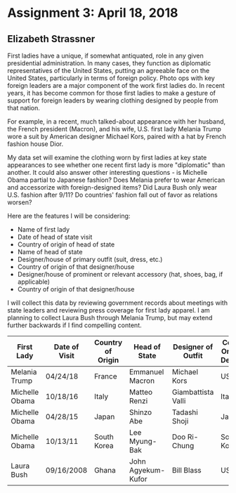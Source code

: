 # Assignment 3: April 18, 2018
## Elizabeth Strassner

First ladies have a unique, if somewhat antiquated, role in any given presidential administration. In many cases, they function as diplomatic representatives of the United States, putting an agreeable face on the United States, particularly in terms of foreign policy. Photo ops with key foreign leaders are a major component of the work first ladies do. In recent years, it has become common for those first ladies to make a gesture of support for foreign leaders by wearing clothing designed by people from that nation.

For example, in a recent, much talked-about appearance with her husband, the French president (Macron), and his wife, U.S. first lady Melania Trump wore a suit by American designer Michael Kors, paired with a hat by French fashion house Dior. 

My data set will examine the clothing worn by first ladies at key state appearances to see whether one recent first lady is more "diplomatic" than another. It could also answer other interesting questions - is Michelle Obama partial to Japanese fashion? Does Melania prefer to wear American and accessorize with foreign-designed items? Did Laura Bush only wear U.S. fashion after 9/11? Do countries' fashion fall out of favor as relations worsen?  

Here are the features I will be considering:
* Name of first lady
* Date of head of state visit
* Country of origin of head of state
* Name of head of state
* Designer/house of primary outfit (suit, dress, etc.)
* Country of origin of that designer/house
* Designer/house of prominent or relevant accessory (hat, shoes, bag, if applicable)
* Country of origin of that designer/house

I will collect this data by reviewing government records about meetings with state leaders and reviewing press coverage for first lady apparel. I am planning to collect Laura Bush through Melania Trump, but may extend further backwards if I find compelling content.

First Lady | Date of Visit | Country of Origin | Head of State | Designer of Outfit | Country Origin of Designer | Designer of Accessory | Country of Designer
---- | ----- | ---- | -------- | ----------- | -------------- | ---------- | ------ |
Melania Trump | 04/24/18 | France | Emmanuel Macron | Michael Kors | USA | Hervé Pierre | France
Michelle Obama | 10/18/16 | Italy | Matteo Renzi | Giambattista Valli | Italy | N/A | N/A
Michelle Obama | 04/28/15 | Japan | Shinzo Abe | Tadashi Shoji | Japan | N/A | N/A
Michelle Obama | 10/13/11 | South Korea | Lee Myung-Bak | Doo Ri-Chung | South Korea | N/A | N/A
Laura Bush | 09/16/2008 | Ghana | John Agyekum-Kufor | Bill Blass | USA | N/A | N/A
